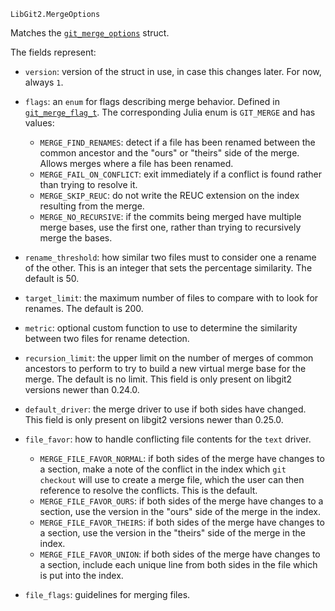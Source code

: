 ```
LibGit2.MergeOptions
```

Matches the [`git_merge_options`](https://libgit2.org/libgit2/#HEAD/type/git_merge_options) struct.

The fields represent:

  * `version`: version of the struct in use, in case this changes later. For now, always `1`.
  * `flags`: an `enum` for flags describing merge behavior.  Defined in [`git_merge_flag_t`](https://github.com/libgit2/libgit2/blob/HEAD/include/git2/merge.h#L95).  The corresponding Julia enum is `GIT_MERGE` and has values:

      * `MERGE_FIND_RENAMES`: detect if a file has been renamed between the common ancestor and the "ours" or "theirs" side of the merge. Allows merges where a file has been renamed.
      * `MERGE_FAIL_ON_CONFLICT`: exit immediately if a conflict is found rather than trying to resolve it.
      * `MERGE_SKIP_REUC`: do not write the REUC extension on the index resulting from the merge.
      * `MERGE_NO_RECURSIVE`: if the commits being merged have multiple merge bases, use the first one, rather than trying to recursively merge the bases.
  * `rename_threshold`: how similar two files must to consider one a rename of the other. This is an integer that sets the percentage similarity. The default is 50.
  * `target_limit`: the maximum number of files to compare with to look for renames. The default is 200.
  * `metric`: optional custom function to use to determine the similarity between two files for rename detection.
  * `recursion_limit`: the upper limit on the number of merges of common ancestors to perform to try to build a new virtual merge base for the merge. The default is no limit. This field is only present on libgit2 versions newer than 0.24.0.
  * `default_driver`: the merge driver to use if both sides have changed. This field is only present on libgit2 versions newer than 0.25.0.
  * `file_favor`: how to handle conflicting file contents for the `text` driver.

      * `MERGE_FILE_FAVOR_NORMAL`: if both sides of the merge have changes to a section,  make a note of the conflict in the index which `git checkout` will use to create  a merge file, which the user can then reference to resolve the conflicts. This is  the default.
      * `MERGE_FILE_FAVOR_OURS`: if both sides of the merge have changes to a section,  use the version in the "ours" side of the merge in the index.
      * `MERGE_FILE_FAVOR_THEIRS`: if both sides of the merge have changes to a section,  use the version in the "theirs" side of the merge in the index.
      * `MERGE_FILE_FAVOR_UNION`: if both sides of the merge have changes to a section,  include each unique line from both sides in the file which is put into the index.
  * `file_flags`: guidelines for merging files.
